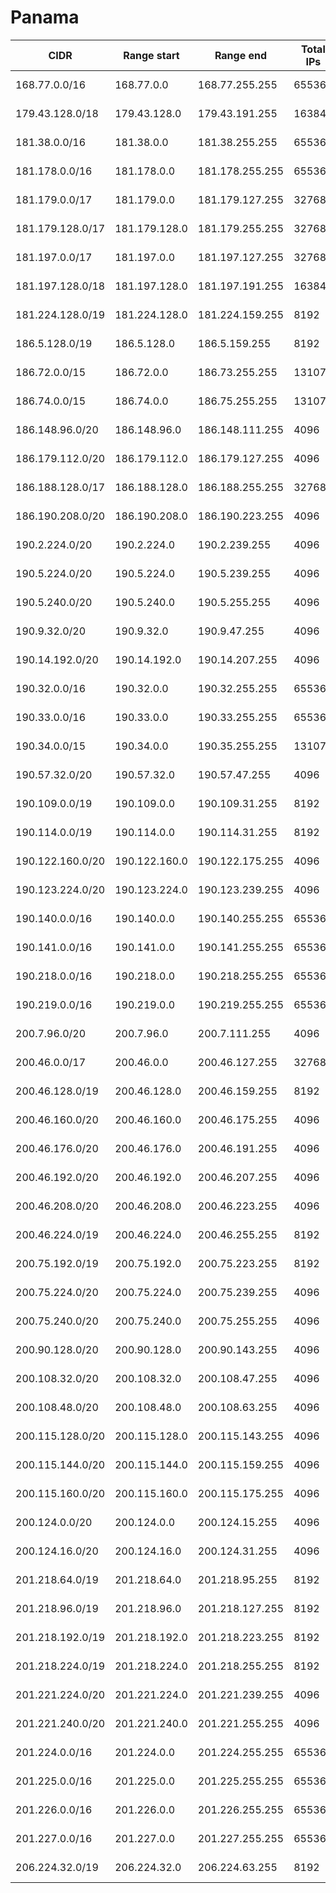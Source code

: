 # Panama

CIDR               | Range start     | Range end       | Total IPs  | Assign date | Owner
------------------ | --------------- | --------------- | ---------- | ----------- | -----
168.77.0.0/16      | 168.77.0.0      | 168.77.255.255  | 65536      | 1994-02-10  | 
179.43.128.0/18    | 179.43.128.0    | 179.43.191.255  | 16384      | 2013-11-12  | 
181.38.0.0/16      | 181.38.0.0      | 181.38.255.255  | 65536      | 2013-06-06  | 
181.178.0.0/16     | 181.178.0.0     | 181.178.255.255 | 65536      | 2012-04-11  | 
181.179.0.0/17     | 181.179.0.0     | 181.179.127.255 | 32768      | 2012-04-11  | 
181.179.128.0/17   | 181.179.128.0   | 181.179.255.255 | 32768      | 2013-06-06  | 
181.197.0.0/17     | 181.197.0.0     | 181.197.127.255 | 32768      | 2013-11-06  | 
181.197.128.0/18   | 181.197.128.0   | 181.197.191.255 | 16384      | 2013-11-06  | 
181.224.128.0/19   | 181.224.128.0   | 181.224.159.255 | 8192       | 2012-10-25  | 
186.5.128.0/19     | 186.5.128.0     | 186.5.159.255   | 8192       | 2011-11-17  | 
186.72.0.0/15      | 186.72.0.0      | 186.73.255.255  | 131072     | 2008-08-05  | 
186.74.0.0/15      | 186.74.0.0      | 186.75.255.255  | 131072     | 2009-11-06  | 
186.148.96.0/20    | 186.148.96.0    | 186.148.111.255 | 4096       | 2013-05-08  | 
186.179.112.0/20   | 186.179.112.0   | 186.179.127.255 | 4096       | 2012-07-31  | 
186.188.128.0/17   | 186.188.128.0   | 186.188.255.255 | 32768      | 2010-12-10  | 
186.190.208.0/20   | 186.190.208.0   | 186.190.223.255 | 4096       | 2010-12-29  | 
190.2.224.0/20     | 190.2.224.0     | 190.2.239.255   | 4096       | 2007-04-19  | 
190.5.224.0/20     | 190.5.224.0     | 190.5.239.255   | 4096       | 2007-05-15  | 
190.5.240.0/20     | 190.5.240.0     | 190.5.255.255   | 4096       | 2008-12-30  | 
190.9.32.0/20      | 190.9.32.0      | 190.9.47.255    | 4096       | 2007-06-08  | 
190.14.192.0/20    | 190.14.192.0    | 190.14.207.255  | 4096       | 2006-11-23  | 
190.32.0.0/16      | 190.32.0.0      | 190.32.255.255  | 65536      | 2006-02-24  | 
190.33.0.0/16      | 190.33.0.0      | 190.33.255.255  | 65536      | 2006-08-15  | 
190.34.0.0/15      | 190.34.0.0      | 190.35.255.255  | 131072     | 2006-11-22  | 
190.57.32.0/20     | 190.57.32.0     | 190.57.47.255   | 4096       | 2006-05-10  | 
190.109.0.0/19     | 190.109.0.0     | 190.109.31.255  | 8192       | 2014-05-09  | 
190.114.0.0/19     | 190.114.0.0     | 190.114.31.255  | 8192       | 2009-09-11  | 
190.122.160.0/20   | 190.122.160.0   | 190.122.175.255 | 4096       | 2009-06-24  | 
190.123.224.0/20   | 190.123.224.0   | 190.123.239.255 | 4096       | 2009-10-02  | 
190.140.0.0/16     | 190.140.0.0     | 190.140.255.255 | 65536      | 2006-12-28  | 
190.141.0.0/16     | 190.141.0.0     | 190.141.255.255 | 65536      | 2007-09-25  | 
190.218.0.0/16     | 190.218.0.0     | 190.218.255.255 | 65536      | 2008-12-29  | 
190.219.0.0/16     | 190.219.0.0     | 190.219.255.255 | 65536      | 2010-06-18  | 
200.7.96.0/20      | 200.7.96.0      | 200.7.111.255   | 4096       | 2014-06-27  | 
200.46.0.0/17      | 200.46.0.0      | 200.46.127.255  | 32768      | 1998-12-21  | 
200.46.128.0/19    | 200.46.128.0    | 200.46.159.255  | 8192       | 1998-12-21  | 
200.46.160.0/20    | 200.46.160.0    | 200.46.175.255  | 4096       | 1998-12-21  | 
200.46.176.0/20    | 200.46.176.0    | 200.46.191.255  | 4096       | 2003-07-25  | 
200.46.192.0/20    | 200.46.192.0    | 200.46.207.255  | 4096       | 2003-07-25  | 
200.46.208.0/20    | 200.46.208.0    | 200.46.223.255  | 4096       | 2003-12-29  | 
200.46.224.0/19    | 200.46.224.0    | 200.46.255.255  | 8192       | 2004-12-21  | 
200.75.192.0/19    | 200.75.192.0    | 200.75.223.255  | 8192       | 2001-10-25  | 
200.75.224.0/20    | 200.75.224.0    | 200.75.239.255  | 4096       | 2002-10-10  | 
200.75.240.0/20    | 200.75.240.0    | 200.75.255.255  | 4096       | 2003-09-30  | 
200.90.128.0/20    | 200.90.128.0    | 200.90.143.255  | 4096       | 2002-10-07  | 
200.108.32.0/20    | 200.108.32.0    | 200.108.47.255  | 4096       | 2003-08-13  | 
200.108.48.0/20    | 200.108.48.0    | 200.108.63.255  | 4096       | 2012-01-13  | 
200.115.128.0/20   | 200.115.128.0   | 200.115.143.255 | 4096       | 2003-10-17  | 
200.115.144.0/20   | 200.115.144.0   | 200.115.159.255 | 4096       | 2004-02-20  | 
200.115.160.0/20   | 200.115.160.0   | 200.115.175.255 | 4096       | 2005-02-09  | 
200.124.0.0/20     | 200.124.0.0     | 200.124.15.255  | 4096       | 2004-02-05  | 
200.124.16.0/20    | 200.124.16.0    | 200.124.31.255  | 4096       | 2004-11-10  | 
201.218.64.0/19    | 201.218.64.0    | 201.218.95.255  | 8192       | 2005-11-21  | 
201.218.96.0/19    | 201.218.96.0    | 201.218.127.255 | 8192       | 2005-06-16  | 
201.218.192.0/19   | 201.218.192.0   | 201.218.223.255 | 8192       | 2005-05-12  | 
201.218.224.0/19   | 201.218.224.0   | 201.218.255.255 | 8192       | 2007-05-09  | 
201.221.224.0/20   | 201.221.224.0   | 201.221.239.255 | 4096       | 2006-02-24  | 
201.221.240.0/20   | 201.221.240.0   | 201.221.255.255 | 4096       | 2005-03-02  | 
201.224.0.0/16     | 201.224.0.0     | 201.224.255.255 | 65536      | 2003-12-26  | 
201.225.0.0/16     | 201.225.0.0     | 201.225.255.255 | 65536      | 2004-01-21  | 
201.226.0.0/16     | 201.226.0.0     | 201.226.255.255 | 65536      | 2004-10-19  | 
201.227.0.0/16     | 201.227.0.0     | 201.227.255.255 | 65536      | 2006-02-22  | 
206.224.32.0/19    | 206.224.32.0    | 206.224.63.255  | 8192       | 1995-10-10  | 
